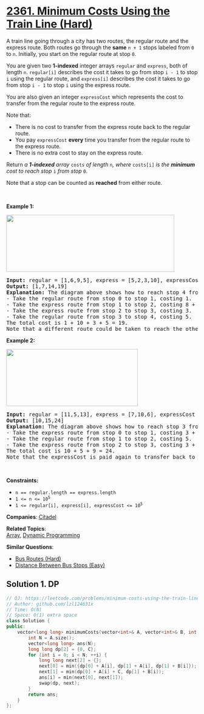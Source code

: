 # [2361. Minimum Costs Using the Train Line (Hard)](https://leetcode.com/problems/minimum-costs-using-the-train-line)

<p>A train line going through a city has two routes, the regular route and the express route. Both routes go through the <strong>same</strong> <code>n + 1</code> stops labeled from <code>0</code> to <code>n</code>. Initially, you start on the regular route at stop <code>0</code>.</p>
<p>You are given two <strong>1-indexed</strong> integer arrays <code>regular</code> and <code>express</code>, both of length <code>n</code>. <code>regular[i]</code> describes the cost it takes to go from stop <code>i - 1</code> to stop <code>i</code> using the regular route, and <code>express[i]</code> describes the cost it takes to go from stop <code>i - 1</code> to stop <code>i</code> using the express route.</p>
<p>You are also given an integer <code>expressCost</code> which represents the cost to transfer from the regular route to the express route.</p>
<p>Note that:</p>
<ul>
	<li>There is no cost to transfer from the express route back to the regular route.</li>
	<li>You pay <code>expressCost</code> <strong>every</strong> time you transfer from the regular route to the express route.</li>
	<li>There is no extra cost to stay on the express route.</li>
</ul>
<p>Return <em>a <strong>1-indexed</strong> array </em><code>costs</code><em> of length </em><code>n</code><em>, where </em><code>costs[i]</code><em> is the <strong>minimum</strong> cost to reach stop </em><code>i</code><em> from stop </em><code>0</code>.</p>
<p>Note that a stop can be counted as <strong>reached</strong> from either route.</p>
<p>&nbsp;</p>
<p><strong class="example">Example 1:</strong></p>
<img alt="" src="https://assets.leetcode.com/uploads/2022/07/25/ex1drawio.png" style="width: 442px; height: 150px;">
<pre><strong>Input:</strong> regular = [1,6,9,5], express = [5,2,3,10], expressCost = 8
<strong>Output:</strong> [1,7,14,19]
<strong>Explanation:</strong> The diagram above shows how to reach stop 4 from stop 0 with minimum cost.
- Take the regular route from stop 0 to stop 1, costing 1.
- Take the express route from stop 1 to stop 2, costing 8 + 2 = 10.
- Take the express route from stop 2 to stop 3, costing 3.
- Take the regular route from stop 3 to stop 4, costing 5.
The total cost is 1 + 10 + 3 + 5 = 19.
Note that a different route could be taken to reach the other stops with minimum cost.
</pre>
<p><strong class="example">Example 2:</strong></p>
<img alt="" src="https://assets.leetcode.com/uploads/2022/07/25/ex2drawio.png" style="width: 346px; height: 150px;">
<pre><strong>Input:</strong> regular = [11,5,13], express = [7,10,6], expressCost = 3
<strong>Output:</strong> [10,15,24]
<strong>Explanation:</strong> The diagram above shows how to reach stop 3 from stop 0 with minimum cost.
- Take the express route from stop 0 to stop 1, costing 3 + 7 = 10.
- Take the regular route from stop 1 to stop 2, costing 5.
- Take the express route from stop 2 to stop 3, costing 3 + 6 = 9.
The total cost is 10 + 5 + 9 = 24.
Note that the expressCost is paid again to transfer back to the express route.
</pre>
<p>&nbsp;</p>
<p><strong>Constraints:</strong></p>
<ul>
	<li><code>n == regular.length == express.length</code></li>
	<li><code>1 &lt;= n &lt;= 10<sup>5</sup></code></li>
	<li><code>1 &lt;= regular[i], express[i], expressCost &lt;= 10<sup>5</sup></code></li>
</ul>

**Companies**:
[Citadel](https://leetcode.com/company/citadel)

**Related Topics**:  
[Array](https://leetcode.com/tag/array/), [Dynamic Programming](https://leetcode.com/tag/dynamic-programming/)

**Similar Questions**:
* [Bus Routes (Hard)](https://leetcode.com/problems/bus-routes/)
* [Distance Between Bus Stops (Easy)](https://leetcode.com/problems/distance-between-bus-stops/)

## Solution 1. DP

```cpp
// OJ: https://leetcode.com/problems/minimum-costs-using-the-train-line
// Author: github.com/lzl124631x
// Time: O(N)
// Space: O(1) extra space
class Solution {
public:
    vector<long long> minimumCosts(vector<int>& A, vector<int>& B, int C) {
        int N = A.size();
        vector<long long> ans(N);
        long long dp[2] = {0, C};
        for (int i = 0; i < N; ++i) {
            long long next[2] = {};
            next[0] = min({dp[0] + A[i], dp[1] + A[i], dp[1] + B[i]});
            next[1] = min(dp[0] + A[i] + C, dp[1] + B[i]);
            ans[i] = min(next[0], next[1]);
            swap(dp, next);
        }
        return ans;
    }
};
```